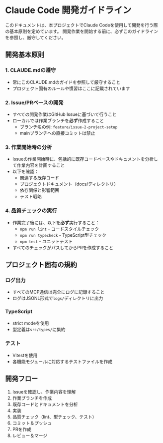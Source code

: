 # Claude Code 開発ガイドライン

このドキュメントは、本プロジェクトでClaude Codeを使用して開発を行う際の基本原則を定めています。
開発作業を開始する前に、必ずこのガイドラインを参照し、厳守してください。

## 開発基本原則

### 1. CLAUDE.mdの遵守
- 常にこのCLAUDE.mdのガイドを参照して厳守すること
- プロジェクト固有のルールや慣習はここに記載されています

### 2. Issue/PRベースの開発
- すべての開発作業はGitHub Issueに基づいて行うこと
- ローカルでは作業ブランチを**必ず**作成すること
  - ブランチ名の例: `feature/issue-2-project-setup`
  - mainブランチへの直接コミットは禁止

### 3. 作業開始時の分析
- Issueの作業開始時に、包括的に既存コードベースやドキュメントを分析して作業内容を計画すること
- 以下を確認：
  - 関連する既存コード
  - プロジェクトドキュメント（docs/ディレクトリ）
  - 依存関係と影響範囲
  - テスト戦略

### 4. 品質チェックの実行
- 作業完了後には、以下を**必ず**実行すること：
  - `npm run lint` - コードスタイルチェック
  - `npm run typecheck` - TypeScript型チェック
  - `npm test` - ユニットテスト
- すべてのチェックがパスしてからPRを作成すること

## プロジェクト固有の規約

### ログ出力
- すべてのMCP通信は完全にログに記録すること
- ログはJSONL形式で`logs/`ディレクトリに出力

### TypeScript
- strict modeを使用
- 型定義は`src/types/`に集約

### テスト
- Vitestを使用
- 各機能モジュールに対応するテストファイルを作成

## 開発フロー

1. Issueを確認し、作業内容を理解
2. 作業ブランチを作成
3. 既存コードとドキュメントを分析
4. 実装
5. 品質チェック（lint、型チェック、テスト）
6. コミット＆プッシュ
7. PRを作成
8. レビュー＆マージ